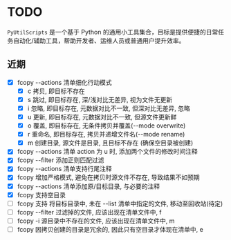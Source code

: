 # TODO

`PyUtilScripts` 是一个基于 Python 的通用小工具集合，目标是提供便捷的日常任务自动化/辅助工具，帮助开发者、运维人员或普通用户提升效率。

## 近期

- [x] fcopy --actions 清单细化行动模式
  - [x] c 拷贝, 即目标不存在
  - [x] s 跳过, 即目标存在, 深/浅对比无差异, 视为文件无更新
  - [x] i 忽略, 即目标存在, 元数据对比不一致, 但深对比无差异, 忽略
  - [x] u 更新, 即目标存在, 元数据对比不一致, 但源文件更新鲜
  - [x] o 覆盖, 即目标存在, 无条件拷贝并覆盖(--mode overwrite)
  - [x] r 重命名, 即目标存在, 拷贝并递增文件名(--mode rename)
  - [x] m 创建目录, 源文件是目录, 且目标不存在 (确保空目录被创建)
- [x] fcopy --actions 清单 action 为 u 时, 添加两个文件的修改时间注释
- [x] fcopy --filter  添加正则匹配过滤
- [x] fcopy --actions 清单支持行尾注释
- [x] fcopy 增加严格模式, 避免在拷贝时源文件不存在, 导致结果不如预期
- [x] fcopy --actions 清单添加原/目标目录, 与必要的注释
- [x] fcopy 支持空目录
- [ ] fcopy 支持 将目标目录中, 未在 --list 清单中指定的文件, 移动至回收站(待定)
- [ ] fcopy --filter 过滤掉的文件, 应该出现在清单文件中,  f
- [ ] fcopy -i 源目录中不存在的文件, 应该出现在清单文件中, m
- [ ] fcopy 因拷贝创建的目录是冗余的, 因此只有空目录才体现在清单中, e
